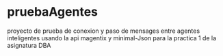 # pruebaAgentes

proyecto de prueba de conexion y paso de mensages entre agentes inteligentes usando la api magentix y minimal-Json para la practica 1 de la asignatura DBA
